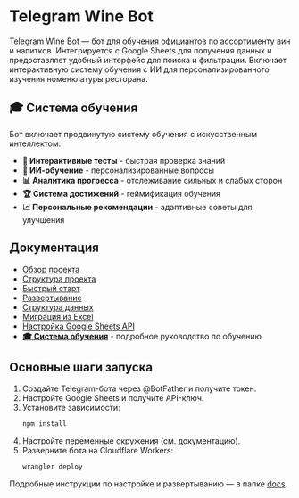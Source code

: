 # Telegram Wine Bot

Telegram Wine Bot — бот для обучения официантов по ассортименту вин и напитков. Интегрируется с Google Sheets для получения данных и предоставляет удобный интерфейс для поиска и фильтрации. Включает интерактивную систему обучения с ИИ для персонализированного изучения номенклатуры ресторана.

## 🎓 Система обучения

Бот включает продвинутую систему обучения с искусственным интеллектом:

- **🎯 Интерактивные тесты** - быстрая проверка знаний
- **🧠 ИИ-обучение** - персонализированные вопросы
- **📊 Аналитика прогресса** - отслеживание сильных и слабых сторон
- **🏆 Система достижений** - геймификация обучения
- **📈 Персональные рекомендации** - адаптивные советы для улучшения

## Документация
- [Обзор проекта](docs/overview.md)
- [Структура проекта](docs/structure.md)
- [Быстрый старт](docs/quickstart.md)
- [Развертывание](docs/deployment.md)
- [Структура данных](docs/data-structure.md)
- [Миграция из Excel](docs/excel-migration.md)
- [Настройка Google Sheets API](docs/google-sheets-setup.md)
- **[🎓 Система обучения](docs/learning-system.md)** - подробное руководство по обучению

## Основные шаги запуска
1. Создайте Telegram-бота через @BotFather и получите токен.
2. Настройте Google Sheets и получите API-ключ.
3. Установите зависимости:
   ```bash
   npm install
   ```
4. Настройте переменные окружения (см. документацию).
5. Разверните бота на Cloudflare Workers:
   ```bash
   wrangler deploy
   ```

Подробные инструкции по настройке и развертыванию — в папке [docs](docs/). 